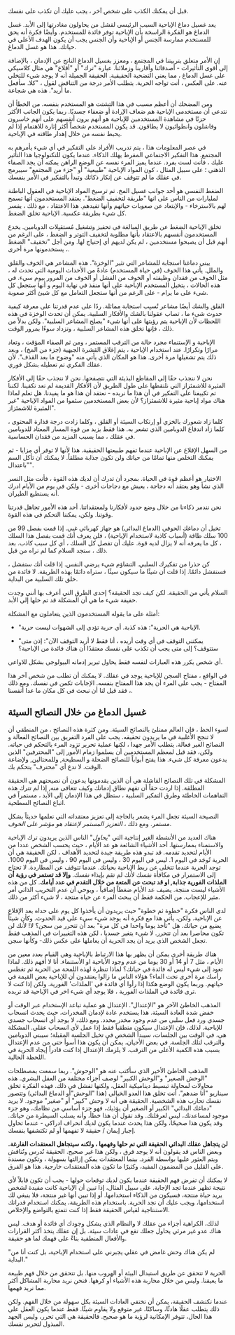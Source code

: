 قبل أن يمكنك الكذب على شخص آخر ، يجب عليك أن تكذب على نفسك.

يعد غسيل دماغ الإباحية السبب الرئيسي لفشل من يحاولون مغادرتها إلى الأبد. غسل الدماغ هو الفكرة الراسخة بأن الإباحية توفر فائدة للمستخدم. وأيضًا فكرة أنه يحق للمستخدم ممارسة الجنس أو الإباحية وأن الجنس يجب أن يكون الهدف الأعلى في حياتك. هذا هو غسل الدماغ.

إن الأمر متعلق بتربيتنا في المجتمع ، ومعزز بغسيل الدماغ الناتج عن الإدمان ، بالإضافة إلى أقوى التأثيرات - أصدقائنا وأقاربنا وزملائنا. عبارة "ترك" أو "أقلاع" هي مثال كلاسيكي على غسل الدماغ ، مما يعني التضحية الحقيقية. الحقيقة الجميلة أنه لا يوجد شيء للتخلي عنه. على العكس ، أنت تواجه الحرية. يتطلب الأمر درجة من التناقض لقول ، "كلا. سأفعل ما أريد". هذه هي شجاعة.

ومن المضحك أن أعظم مسبب في هذا التشتت هو المستخدم بنفسه. من الخطأ أن نتدعي أن مستخدمي الإباحية هم ضعاف الإرادة أو ضعفاء جسديًا. ربما يكون الجانب الأكثر حزنًا في مشاهدة المستخدمين للإباحية هو أنهم يرون أنفسهم على أنهم خاسرون وفاشلون وانطوائيون لا يطاقون. قد يكون المستخدم شخصاً أكثر إثارة للاهتمام إذا لم يحبط نفسه من خلال إهدار طاقته في الإباحية.

في عصر المعلومات هذا ، يتم تدريب الأفراد على التفكير في أي شيء يأمرهم به المجتمع. هذا التفكير الاجتماعي المفرط يهلك الذكاء. عندما يكون للتكنولوجيا هذا التأثير عليك ، فأنت لست بفرد. عندما يميز المرء نفسه عن الوضع الراهن يمكنه أن يجد الصفاء الذهني ؛ على سبيل المثال ، كون المواد الإباحية "طبيعية" أو "جزء من المجتمع" سيبرمج في عقلك ما لم تتوقف عن إنكار ذكائك وتبدأ بالتفكير في الأمر بنفسك.

الضغط النفسي هو أحد جوانب غسيل المخ. تم ترسيخ المواد الإباحية في العقول الباطنة لمليارات من الناس على انها "طريقة لتخفيف الضغط". يعتقد المستخدمون أنها تسمح لهم بالاسترخاء - والإبتعاد عن صعوبات حياتهم وأنها تفيدهم. هذا الاعتقاد ، مع ذلك ، يفسر كل شيء بطريقة عكسية. الإباحية تخلق الضغط.

تخلق الإباحية الضغط عن طريق المبالغة في تحفيز وتشغيل مُستقبِلات الدوبامين. يخدع المستخدمون أنفسهم بالاعتقاد بأنها مطلوبة لتخفيف التوتر و الضغط ، على الرغم من أنهم قبل أن يصبحوا مستخدمين ، لم يكن لديهم أي إحتياج لها. ومن أجل "تخفيف" الضغط ، يستخدمونها مرة أخرى.

يبني دماغنا استجابة للمشاعر التي تثير "الوخزة". هذه المشاعر هي الخوف والقلق والملل. يأتي هذا الخوف (في حياة المستخدم) عادةً من الأحداث اليومية التي تحدث له ، مثل الخوف من فقدان وظيفته أو الخوف من الفشل أو الخوف من المرور بيوم سيء. في هذه الحالات ، يتخيل المستخدم الإباحية على أنها منقذ في نهاية اليوم و أنها ستجعل كل شيء على ما يرام - على الرغم من أنها ستجعل التعامل مع كل شيئ أكثر صعوبة.

القلق والشك أيضًا مشاعر تُسبِب استجابة مماثلة. ردًا على عدم قدرتنا على معرفة كيفية حدوث شيء ما ، تصاب عقولنا بالشك والأفكار السلبية. يمكن أن تحدث الوخزة في هذه اللحظات لأن الإباحية يتم رؤيتها على أنها شيء "يصلح المشاعر السلبية". ولكن بدلاً من ذلك ، فإنها تخلق هذه المشاعر السلبية ، وتزداد سوءًا بمرور الوقت.

الإباحية و الإستنماء مجرد حالة من الترقب المستمر ، ومن ثم الصفاء المؤقت ، وتعاد مرارًا وتكرارًا. عند استخدام الإباحية ، يتم إغلاق القشرة الجبهية (جزء من المخ) ، وبعد ذلك يتم تشغيلها مرة أخرى. هذا هو المكان الذي يأتي منه "وضوح ما بعد القذف". لأن عقلك الفكري تم تعطيله بشكل فوري.

نحن لا ننجذب حقًا إلى المقاطع البذيئة التي نتصفحها. نحن لا ننجذب حقًا إلى الأفكار المثيرة للاشمئزاز التي نلتقطها على طول الطريق لأن الأفكار القديمة لم تعد تكفينا. لكننا تم تكييفنا على التفكير في أن هذا ما نريده - نعتقد أن هذا هو ما يفيدنا. هل تعلم لماذا هناك مواد إباحية مثيرة للاشمئزاز؟ لأن بعض المستخدمين سئموا من المواد الإباحية "غير المثيرة للاشمئزاز".

كلما زاد شعورك بالخزي أو إرتكاب السيئة أو القلق ، وكلما زادت درجة قذارة المحتوى ، كلما زاد اندفاع الدوبامين الذي تشعر به. هذا فقط يزيد من قوة المسار المعتاد للدوبامين في عقلك ، مما يسبب المزيد من فقدان الحساسية.


من السهل الإقلاع عن الإباحية عندما تفهم طبيعتها الحقيقية. هذا لأنها لا توفر أي مزايا - ثم يمكنك التخلص منها تمامًا من حياتك ولن تكون جذابة مطلقاً. لا يمكنك أن تأكل السم "باعتدال".

الاختيار هو أعظم قوة في الحياة. بمجرد أن تدرك أن لديك هذه القوة ، فأنت مثل النسر الذي نشأ وهو يعتقد أنه دجاجة ، يعيش مع دجاجات أخرى - ولكن في يوم من الأيام ادرك أنه يستطيع الطيران.

نحن نندمر ذكاءنا من خلال وضع حدود لأفكارنا ولمعتقداتنا. أحد هذه الأمور تجاهل قدرتنا وقوتنا. ولكن، يمكننا التحكم في هذه القوة.

تخيل أن دماغك الحوفي (الدماغ البدائي) هو جهاز كهربائي غبي. إذا قمت بفصل 99 من 100 سلك طاقة (أسباب كاذبة لاستخدام الإباحية) ، فلن يعرف أنك قمت بفصل هذا السلك ، كل ما يعرفه أنه لا يزال لديه قوة. عليك أن تفصل كل السلك ، أي كل سبب كاذب. بعد ذلك ، ستجد السلام كما لم تراه من قبل.

كن حذرا من تفكيرك السلبي. التشاؤم شيء يرضي النفس. إذا قلت أنك ستفشل ، فستفشل دائمًا. إذا قلت أن شيئًا ما سيكون سيئًا ، ستراه دائمًا بهذه الطريقة. لا فائدة من خلق تلك السلبية من البداية.

السلام يأتي من الحقيقة. لكن كيف تجد الحقيقة؟ إحدى الطرق التي أعرف بها أنني وجدت حقيقة شيء ما هي أن المشكلة قد تم حلها إلى الأبد.

أمثلة على ما يقوله المستخدمون الذين يتعاملون مع المشكلة:

- "الإباحية هي الحرية": هذه كذبة. أي حرية تؤدي إلى الشهوات ليست حرية.

- "يمكنني التوقف في أي وقت أريده ، أنا فقط لا أريد التوقف الآن": إذن متى ستتوقف؟ إلى متى يجب أن تكذب على نفسك معتقدًا أن هناك فائدة من الإباحية؟

أي شخص يكرر هذه العبارات لنفسه فقط يحاول تبرير إدمانه البيولوجي بشكل للاواعي.

في الواقع ، مفتاح السجن للإباحية يوجد في عقلك. لا يمكنك أن تطلب من شخص آخر هذا المفتاح - يجب على المرء أن يجد هذا المفتاح بنفسه. الإجابات تكمن في نفسك. ومع ذلك ، فقد قيل لنا أن نبحث في كل مكان ما عدا أنفسنا.

## غسيل الدماغ من خلال النصائح السيئة

لسوء الحظ ، فإن العالم ممتلئ بالنصائح السيئة. ومن كثرة هذه النصائح ، من المنطقي أن لا تنجح الأغلبية في ما يريدون تحقيقه. يجب على الفرد التفريق بين النصائح الفعالة و النصائح الغير فعالة. يتطلب الأمر جهدا ، لكنها عملية تحرير تزود المرء بالتحكم في حياته. ولكن، فقد قيل لمعظم المستخدمين أن يسلموا زمام الأمور إلى "المحترفين" الذين يدعون معرفة كل شيء. هذا يفتح أبواباً للنصائح الضحلة و السطيحة, وللمحتالين, ولإضاعة الوقت. لا تدع أي "محترف" يتحكم بك.

المشكلة في تلك النصائح الفاشلة هي أن الذين يقدمونها يدعون أن نصيحتهم هي الحقيقة المطلقة. إذا اردت حقاً أن تفهم نطاق إدمانك وكيف تتعافى منه, إذا لم تترك هذه التفاهمات الخاطئة وطرق التفكير السلبية ، ستظل في هذا الإدمان إلى الأبد ، مستمراً في اتباع النصائح السطحية.

النصيحة السيئة تجعل المرء يشعر بالحاجة إلى تعزيز معتقداته التي تعلمها حديثاً بشكل مستمر. ومع ذلك ، *التعزيز المستمر  لإعتقاد هو مؤشر على الخوف*.

هناك العديد من الأنشطة الغير إنتاجية التي "*يحاول*" الناس الذين يريدون ترك الإباحية والاستمناء بممارستها. أحد الأشياء الشائعة هو عد الأيام ، حيث يحسب الشخص عددا من الأيام لتحديد تقدمه. قد تبدو هذه طريقة جيدة لتحديد الأهداف ، لكن الحقيقة هي أن الحرية تُوجَد في اليوم 1. ليس في اليوم 30 ، وليس في اليوم 90 ، وليس في اليوم 1000. توجد الحرية عندما تتخلى عن ربط الإباحية بحياتك. عندما تتوقف عن المطاردة. لا تحتاج إلى الاستمرار في مكافأة نفسك لأنك لم تقم بإيذاء نفسك. **وإلا قد تستمر في رؤية أن الملذات الفورية جذابة, او قد تبحث عن المتعة من خلال التقدم في عدد أيامك**. كل من هذه الأشياء ليست منتجة. يضيف عد الأيام ضغطاً إضافياً ، ويوحي أن عدم التخريب الذاتي أمر مثير للإعجاب. من الحكمة فقط أن يبحث المرء عن حياة منتجة ، لا شيء أكثر من ذلك.

لدى الناس فكرة "خطوة ثم خطوة" حيث يريدون أن يأخذوا كل يوم على حداه بعد الإقلاع عن الإباحية. ولكن، يأتي هذا مع فكرة أنه يوجد شيء سيء على قيد الحدوث. وكأن شيئاً يضيع من حياتك. هل "تأخذ يوما واحدا في كل مرة" بعد أن تتحرر من سجن؟ لا! لأنك لن تكون محاصرا بعد أن تتحرر. لا شيء يتغير جسديا ، لكن هذه التغييرات في المذهب فقط تجعل الشخص الذي يريد أن يجد الحرية أن يعاملها على عكس ذلك- وكأنها سجن.

هناك طريقة أخرى يمكن أن يظهر بها هذا الارتباط بالإباحية وهي القيام بعدد معين من الأيام ، مثل 7 أو 14 أو 30 يوما من عدم وجود الأباحية او الأستنماء. أنا لا أفهم ذلك. لماذا تعود إلى شيء ليس له فائدة في حياتك؟ لماذا تنظرة لهذه اللمحة من الحرية ثم تغطس رأسك مرة أخرى تحت الماء؟ هؤلاء الناس ما زالوا يعتقدون أن للإباحية بعض القيمة في حياتهم. وربما يكون الوضع هكذا إذا رأوا أي فائدة في 'الملذات' الفورية. ولكن إذا كنت لا ترى فائدة في الملذات الفورية ، فلا يوجد أي شيء اخر في الإباحية قد تريده.

المذهب الخاطئ الآخر هو "الإعتدال". الإعتدال هو عملية تباعد الإستخدام عبر الوقت أو خفض شدة العادة السيئة. هذا يستخدم عادة لإدمان المخدرات، حيث يحدث انسحاب جسدي ورد فعل سلبي من عدم وجود مخدر محدد. ومع ذلك، لا يوجد أي انسحاب جسدي للإباحية. لذلك، فإن الإعتدال سيكون منطقياً فقط إذا عمل لأي انسحاب عقلي. المشكلة هي، في الوقت بين الجلسات، سيبدأ الشخص في تخيل الجلسة المقبلة؛ سيبني الدوبامين والترقب لتلك الجلسة. في بعض الأحيان، يمكن أن يكون هذا أسوأ حتى من عدم الإعتدال بسبب هذه الكمية الأعلى من الترقب. لا يلزمك الإعتدال إذا كنت قادراً إيجاد الحرية في اللحظة الحالية.

المذهب الخاطئ الأخير الذي سأكتب عنه هو "الوحوش". ربما سمعت بمصطلحات "الوحش الصغير" و"الوحش الكبير" لوصف أجزاء مختلفة من العقل البشري. هذه محاولات لمحاولة تبسيط ديناميكية العقل، ولكنها تفشل في ذلك. فهذه الفكرة تخلق سيناريو "أنا ضدهم". أنت تخلق هذا العدو الخيالي (هذا "الوحش"أو الدماغ البدائي) وتتصور نفسك تحارب هذه الشخصية. الحقيقة هي أنه لا وحش "كبير" أو "صغير" موجود. لا يريد "دماغك البدائي" الكبير أو الصغير أن يؤذيك، فهو جزء أساسي من نظامك، وهو جزء موجود لمساعدتك، ليس لعرقلتك. وقد تقول أن هذا خطأ، وأنه يسلب السيطرة من حياتك. وقد يكون هذا صحيحًا، ولكن هذا يحدث عندما يكون لديك انحراف ادراكي - عندما تحاول إجبار إيمان / حقيقة لا تفهمها أو لم تكتشفها بنفسك.

**لن يتجاهل عقلك البدائي الحقيقة التي تم حلها وفهمها ، ولكنه سيتجاهل المعتقدات الفارغة.** وبعض الناس قد يقولون أنه لا يوجد فرق ، ولكن هذا غير صحيح. الحقيقة تُدرس وتُناقش ويتم العثور عليها بواسطة الفرد. بينما المعتقدات يمكن إزالتها بسهولة ، وتكون مسندة على القليل من المضمون المفيد، وكثيرًا ما تكون هذه المعتقدات خارجية. هذا هو الفرق.


لا يمكنك أن تفرض فهم الحقيقة عندما يكون لديك توقعات حولها - يجب أن تكون قابلاً لأي نتيجة تظهر عندما تجد الإجابة. على سبيل المثال، إذا تبين أن الإباحية كانت مفيدة لشخص يريد حياة منتجة، فسيكون من الذكاء استخدامها. أو إذا تبين أنها غير منتجة، فلا ينبغي لك استخدامها، ويجب عليك أن تجد الحرية. باستخدام هذه الطريقة، يمكنك استخدام قدراتك الاستنتاجية لقياس الحقيقة فقط إذا كنت تتمتع بالتواضع والإخلاص.

لذلك، الكراهية أجزاء من عقلك لا والنظام الذي يشكل وجودك أي فائدة أو هدف. ليس هناك عدو غير مرئي يحاول جعلك تقع في عادات سيئة. بل إن عقلك يتخذ أكثر القرارات والأفعال المنطقية بناءً على فهمك لما هو حقيقة.

"لم يكن هناك وحش غامض في عقلي يجبرني على استخدام الإباحية، بل كنت أنا من البداية."

الحرية لا تتحقق عن طريق استبدال البيئة أو الهروب منها. بل تتحقق من خلال فهم طبيعة ما يعيقنا. وليس من خلال محاربة هذه الأشياء أو كرهها. فنحن نريد محاربة المشاكل أكثر مما نريد فهمها.

عندما تكتشف الحقيقة، يمكن أن تختفي العادات السيئة بكل سهولة من خلال الفهم. ولكن ذلك يتطلب عقلًا هادئًا، وساكنًا، غير متوقع ولا يقاوم شيئًا. فقط عندما يكون العقل على هذا الحال، تتوفر الإمكانية لرؤية ما هو صحيح. فالحقيقة هي التي تحرر، وليس الجهد المبذول لتحرير نفسك.

